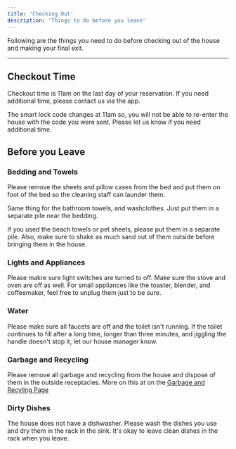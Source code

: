 ```yaml
---
title: 'Checking Out'
description: 'Things to do before you leave'
---
```


Following are the things you need to do before checking out of the house and making your final exit.

---

## Checkout Time

Checkout time is 11am on the last day of your reservation. If you need additional time, please contact us via the app.

The smart lock code changes at 11am so, you will not be able to re-enter the house with the code you were sent. Please let us know if you need additional time.

## Before you Leave

### Bedding and Towels

Please remove the sheets and pillow cases from the bed and put them on foot of the bed so the cleaning staff can launder them.

Same thing for the bathroom towels, and washclothes. Just put them in a separate pile near the bedding.

If you used the beach towels or pet sheets, please put them in a separate pile. Also, make sure to shake as much sand out of them outside before bringing them in the house.

### Lights and Appliances

Please makre sure light switches are turned to off. Make sure the stove and oven are off as well. For small appliances like the toaster, blender, and coffeemaker, feel free to unplug them just to be sure.

### Water

Please make sure all faucets are off and the toilet isn't running. If the toilet continues to fill after a long time, longer than three minutes, and jiggling the handle doesn't stop it, let our house manager know.

### Garbage and Recycling

Please remove all garbage and recycling from the house and dispose of them in the outside receptacles. More on this at on the [Garbage and Recyling Page](/docs/garbage-and-recycling)

### Dirty Dishes

The house does not have a dishwasher. Please wash the dishes you use and dry them in the rack in the sink. It's okay to leave clean dishes in the rack when you leave.
